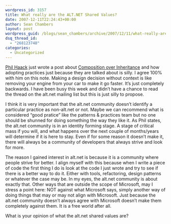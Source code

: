 ```yaml
---
wordpress_id: 3157
title: What really are the ALT.NET Shared Values?
date: 2007-12-11T22:24:43+00:00
author: Sean Chambers
layout: post
wordpress_guid: /blogs/sean_chambers/archive/2007/12/11/what-really-are-the-alt-net-shared-values.aspx
dsq_thread_id:
  - "268123748"
categories:
  - Uncategorized
---
```

<a href="http://www.haacked.com" target="_blank">Phil Haack</a>&nbsp;just wrote a post about <a href="http://haacked.com/archive/2007/12/11/favor-composition-over-inheritance-and-other-pithy-catch-phrases.aspx" target="_blank">Composition over Inheritance</a> and how adopting practices just because they are talked about is silly. I agree 100% with him on this note. Making a design decision&nbsp;without context is like removing your engine from your car to make it go faster. It&#8217;s just completely backwards. I have been busy this week and didn&#8217;t have a chance to read the thread on the alt.net mailing list but this is just silly to propose.

I think it is very important that the alt.net community doesn&#8217;t identify a particular practice as non-alt.net or not. Maybe we can recommend what is considered &#8220;good pratice&#8221; like the patterns & practices team but no one should be shunned for doing something the way they like it. As Phil states, the alt.net community is in an identity forming stage. A stage of critical mass if you will, and what happens over the next couple of months/years will determine if it is here to stay. Even if for some reason it doesn&#8217;t make it, there will always be a community of developers that always strive and look for more.

The reason I gained interest in alt.net is because it is a community where people strive for better. I align myself with this because when I write a piece of code the first thing I do is look at the code I just wrote and try to see if there is a better way to do it. Either with tools, refactoring, design patterns or whatever the case may be. In my eyes, the alt.net community is about exactly that. Other ways that are outside the scope of Microsoft, may I stress a point here: NOT against what Microsoft says, simply another way of doing things that may or may not align with Microsoft. Just because the alt.net community doesn&#8217;t always agree with Microsoft doesn&#8217;t make them completely against them. It is a free world after all.

What is your opinion&nbsp;of what the alt.net shared values are?